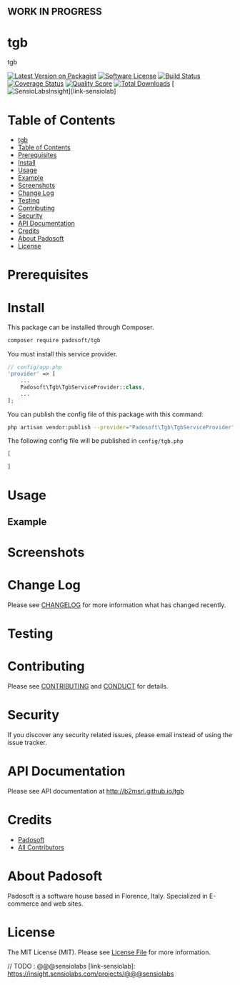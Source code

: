 ## WORK IN PROGRESS
# tgb
tgb

[![Latest Version on Packagist][ico-version]][link-packagist]
[![Software License][ico-license]](LICENSE.md)
[![Build Status][ico-travis]][link-travis]
[![Coverage Status][ico-scrutinizer]][link-scrutinizer]
[![Quality Score][ico-code-quality]][link-code-quality]
[![Total Downloads][ico-downloads]][link-downloads]
[![SensioLabsInsight][ico-sensiolab]][link-sensiolab]

Table of Contents
=================

  * [tgb](#tgb)
  * [Table of Contents](#table-of-contents)
  * [Prerequisites](#prerequisites)
  * [Install](#install)
  * [Usage](#usage)
  * [Example](#example)
  * [Screenshots](#screenshots)
  * [Change Log](#change-log)
  * [Testing](#testing)
  * [Contributing](#contributing)
  * [Security](#security)
  * [API Documentation](#api-documentation)
  * [Credits](#credits)
  * [About Padosoft](#about-padosoft)
  * [License](#license)

# Prerequisites

# Install

This package can be installed through Composer.

``` bash
composer require padosoft/tgb
```
You must install this service provider.

``` php
// config/app.php
'provider' => [
    ...
    Padosoft\Tgb\TgbServiceProvider::class,
    ...
];
```

You can publish the config file of this package with this command:
``` bash
php artisan vendor:publish --provider="Padosoft\Tgb\TgbServiceProvider"
```
The following config file will be published in `config/tgb.php`
``` php
[

]
```

# Usage

## Example

# Screenshots

# Change Log
Please see [CHANGELOG](CHANGELOG.md) for more information what has changed recently.

# Testing

# Contributing

Please see [CONTRIBUTING](CONTRIBUTING.md) and [CONDUCT](CONDUCT.md) for details.

# Security

If you discover any security related issues, please email  instead of using the issue tracker.

# API Documentation

Please see API documentation at http://b2msrl.github.io/tgb

# Credits

- [Padosoft](https://github.com/padosoft)
- [All Contributors](../../contributors)

# About Padosoft
Padosoft is a software house based in Florence, Italy. Specialized in E-commerce and web sites.

# License

The MIT License (MIT). Please see [License File](LICENSE.md) for more information.


[ico-version]: https://img.shields.io/packagist/v/padosoft/tgb.svg?style=flat-square
[ico-license]: https://img.shields.io/badge/license-MIT-brightgreen.svg?style=flat-square
[ico-travis]: https://img.shields.io/travis/padosoft/tgb/master.svg?style=flat-square
[ico-scrutinizer]: https://img.shields.io/scrutinizer/coverage/g/padosoft/tgb.svg?style=flat-square
[ico-code-quality]: https://img.shields.io/scrutinizer/g/padosoft/tgb.svg?style=flat-square
[ico-downloads]: https://img.shields.io/packagist/dt/padosoft/tgb.svg?style=flat-square
[ico-sensiolab]: https://insight.sensiolabs.com/projects/@@@sensiolab/small.png

[link-packagist]: https://packagist.org/packages/padosoft/tgb
[link-travis]: https://travis-ci.org/padosoft/tgb
[link-scrutinizer]: https://scrutinizer-ci.com/g/padosoft/tgb/code-structure
[link-code-quality]: https://scrutinizer-ci.com/g/padosoft/tgb
[link-downloads]: https://packagist.org/packages/padosoft/tgb
// TODO : @@@sensiolabs
[link-sensiolab]: https://insight.sensiolabs.com/projects/@@@sensiolabs
